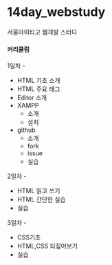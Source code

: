 # 14day_webstudy
서울아이티고 웹개발 스터디<br>


#### 커리큘럼
1일차 - 
 - HTML 기초 소개
 - HTML 주요 태그
 - Editor 소개
 - XAMPP 
    - 소개
    - 설치
 - github
     - 소개
     - fork
     - issue
     - 실습
     
     
2일차 - 
 - HTML 읽고 쓰기
 - HTML 간단한 실습
 - 실습
 
3일차 -
 - CSS기초
 - HTML,CSS 되짚어보기
 - 실습
